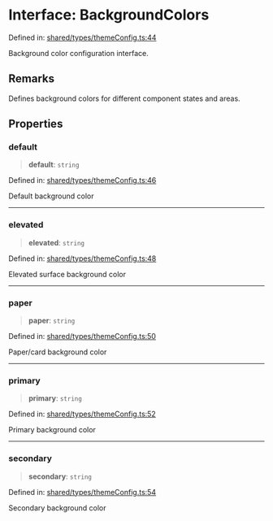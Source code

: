 # Interface: BackgroundColors

Defined in: [shared/types/themeConfig.ts:44](https://github.com/Nick2bad4u/Uptime-Watcher/blob/main/shared/types/themeConfig.ts#L44)

Background color configuration interface.

## Remarks

Defines background colors for different component states and areas.

## Properties

### default

> **default**: `string`

Defined in: [shared/types/themeConfig.ts:46](https://github.com/Nick2bad4u/Uptime-Watcher/blob/main/shared/types/themeConfig.ts#L46)

Default background color

***

### elevated

> **elevated**: `string`

Defined in: [shared/types/themeConfig.ts:48](https://github.com/Nick2bad4u/Uptime-Watcher/blob/main/shared/types/themeConfig.ts#L48)

Elevated surface background color

***

### paper

> **paper**: `string`

Defined in: [shared/types/themeConfig.ts:50](https://github.com/Nick2bad4u/Uptime-Watcher/blob/main/shared/types/themeConfig.ts#L50)

Paper/card background color

***

### primary

> **primary**: `string`

Defined in: [shared/types/themeConfig.ts:52](https://github.com/Nick2bad4u/Uptime-Watcher/blob/main/shared/types/themeConfig.ts#L52)

Primary background color

***

### secondary

> **secondary**: `string`

Defined in: [shared/types/themeConfig.ts:54](https://github.com/Nick2bad4u/Uptime-Watcher/blob/main/shared/types/themeConfig.ts#L54)

Secondary background color
